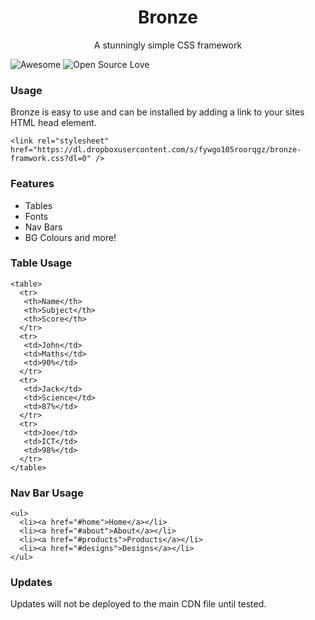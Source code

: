 <h1 align="center">Bronze</h1>
<p align="center"> A stunningly simple CSS framework </p>


![Awesome](https://cdn.rawgit.com/sindresorhus/awesome/d7305f38d29fed78fa85652e3a63e154dd8e8829/media/badge.svg) ![Open Source Love](https://badges.frapsoft.com/os/v2/open-source.svg?v=102) 

### Usage 
Bronze is easy to use and can be installed by adding a link to your sites HTML head element.
```
<link rel="stylesheet" href="https://dl.dropboxusercontent.com/s/fywgo105roorqgz/bronze-framwork.css?dl=0" />
```

### Features
- Tables 
- Fonts
- Nav Bars
- BG Colours
and more!

### Table Usage
```
<table>
  <tr>
   <th>Name</th>
   <th>Subject</th>
   <th>Score</th>
  </tr>
  <tr>
   <td>John</td>
   <td>Maths</td>
   <td>90%</td>
  </tr>
  <tr>
   <td>Jack</td>
   <td>Science</td>
   <td>87%</td>
  </tr>
  <tr>
   <td>Joe</td>
   <td>ICT</td>
   <td>98%</td>
  </tr>
</table>
```
### Nav Bar Usage
```
<ul>
  <li><a href="#home">Home</a></li>
  <li><a href="#about">About</a></li>
  <li><a href="#products">Products</a></li>
  <li><a href="#designs">Designs</a></li>
</ul>
```

### Updates
Updates will not be deployed to the main CDN file until tested.
